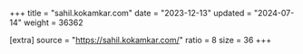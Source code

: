 +++
title = "sahil.kokamkar.com"
date = "2023-12-13"
updated = "2024-07-14"
weight = 36362

[extra]
source = "https://sahil.kokamkar.com/"
ratio = 8
size = 36
+++
